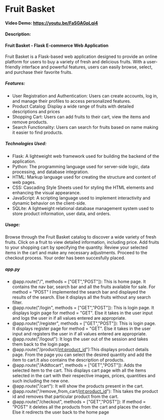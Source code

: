 # Fruit Basket
#### Video Demo:  https://youtu.be/FaSGAGpLqi4
#### Description:
#### Fruit Basket - Flask E-commerce Web Application
Fruit Basket is a Flask-based web application designed to provide an online platform for users to buy a variety of fresh and delicious fruits. With a user-friendly interface and powerful features, users can easily browse, select, and purchase their favorite fruits.

##### Features:
* User Registration and Authentication: Users can create accounts, log in, and manage their profiles to access personalized features.
* Product Catalog: Display a wide range of fruits with detailed descriptions and prices
* Shopping Cart: Users can add fruits to their cart, view the items and remove products.
* Search Functionality: Users can search for fruits based on name making it easier to find products.

##### Technologies Used:
* Flask: A lightweight web framework used for building the backend of the application.
* Python: The programming language used for server-side logic, data processing, and database integration.
* HTML: Markup language used for creating the structure and content of web pages.
* CSS: Cascading Style Sheets used for styling the HTML elements and enhancing the visual appearance.
* JavaScript: A scripting language used to implement interactivity and dynamic behavior on the client-side.
* SQLite: A lightweight relational database management system used to store product information, user data, and orders.

##### Usage:
Browse through the Fruit Basket catalog to discover a wide variety of fresh fruits.
Click on a fruit to view detailed information, including price.
Add fruits to your shopping cart by specifying the quantity.
Review your selected items in the cart and make any necessary adjustments.
Proceed to the checkout process.
Your order has been succesfully placed.

##### app.py
* @app.route("/", methods = ["GET","POST"]):
    This is home page. It contains the nav bar, search bar and all the fruits available for sale. For method = "POST" I implemented the search bar and displayed the results
 of the search. Else it displays all the fruits without any search filter.
* @app.route("/login", methods = ["GET","POST"]):
  This is login page. It displays login page for method = "GET". Else it takes in the user input and logs the user in if all values entered are appropriate.
* @app.route("/register", methods = ["GET","POST"]):
  This is login page. It displays register page for method = "GET". Else it takes in the user input and registers the user in if all values entered are appropriate.
* @app.route("/logout"):
  It logs the user out of the session and takes them back to the login page.
* @app.route("/product/<int:product_id>"):This displays product details page. From the page you can select the desired quantity and add the item to cart.It also contains the description of products.
* @app.route("/Addtocart", methods = ["GET","POST"]):
  Adds the selected item to the cart. This displays cart page with all the items selected in the cart with their respective images, prices, quantities and such including the new one.
* @app.route("/cart"):
  It will show the products present in the cart.
* @app.route("/remove_from_cart/<int:product_id>"):
  This takes the product id and removes that particular product from the cart.
* @app.route("/checkout", methods = ["GET","POST"]):
  If method = "POST" it deletes all the products from the cart and places the order. Else it redirects the user back to the home page

